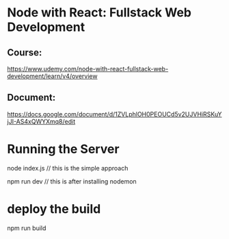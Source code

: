 # Node with React: Fullstack Web Development

## Course:

https://www.udemy.com/node-with-react-fullstack-web-development/learn/v4/overview

## Document:

https://docs.google.com/document/d/1ZVLphlOH0PEOUCd5v2UJVHiRSKuYjJI-AS4xQWYXmq8/edit

# Running the Server

node index.js // this is the simple approach

npm run dev // this is after installing nodemon

# deploy the build

npm run build
